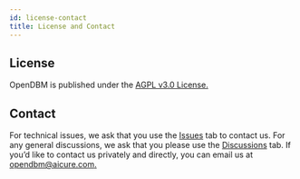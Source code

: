 ```yaml
---
id: license-contact
title: License and Contact
---
```


## License

OpenDBM is published under the [AGPL v3.0 License.](https://github.com/AiCure/open_dbm/blob/master/license.txt)

## Contact

For technical issues, we ask that you use the [Issues](https://github.com/AiCure/open_dbm/issues) tab to contact us. For any general discussions, we ask that you please use the [Discussions](https://github.com/AiCure/open_dbm/discussions) tab. If you’d like to contact us privately and directly, you can email us at [opendbm@aicure.com.](mailto:opendbm@aicure.comopendbm@aicure.com)
